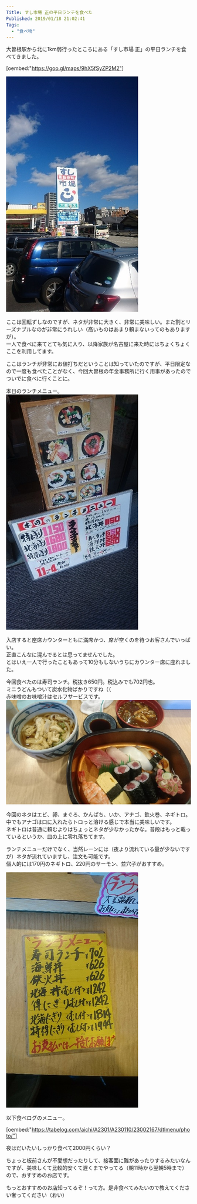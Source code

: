 ```yaml
---
Title: すし市場 正の平日ランチを食べた
Published: 2019/01/18 21:02:41
Tags:
  - "食べ物"
---
```

大曽根駅から北に1km弱行ったところにある「すし市場 正」の平日ランチを食べてきました。  

[oembed:"https://goo.gl/maps/9hX5fSyZP2M2"]



  ![](20190118200921.jpg) 

ここは回転ずしなのですが、ネタが非常に大きく、非常に美味しい。また割とリーズナブルなのが非常にうれしい（高いものはあまり頼まないってのもありますが）。  
一人で食べに来てとても気に入り、以降家族が名古屋に来た時にはちょくちょくここを利用してます。  

ここはランチが非常にお値打ちだということは知っていたのですが、平日限定なので一度も食べたことがなく、今回大曽根の年金事務所に行く用事があったのでついでに食べに行くことに。  

本日のランチメニュー。  
![](20190118200903.jpg)   

入店すると座席カウンターともに満席かつ、席が空くのを待つお客さんでいっぱい。  
正直こんなに混んでるとは思ってませんでした。  
とはいえ一人で行ったこともあって10分もしないうちにカウンター席に座れました。

今回食べたのは寿司ランチ。税抜き650円。税込みでも702円也。  
ミニうどんもついて炭水化物ばかりですね（（  
赤味噌のお味噌汁はセルフサービスです。 
![](20190118200719.jpg) 
 
今回のネタはエビ、卵、まぐろ、かんぱち、いか、アナゴ、鉄火巻、ネギトロ。  
中でもアナゴは口に入れたらトロっと溶ける感じで本当に美味しいです。  
ネギトロは普通に頼むよりはちょっとネタが少なかったかな。普段はもっと載っているというか、皿の上に零れ落ちてます。  

ランチメニューだけでなく、当然レーンには（夜より流れている量が少ないですが）ネタが流れていますし、注文も可能です。  
個人的には170円のネギトロ、220円のサーモン、並穴子がおすすめ。   

![](20190118200709.jpg) 

以下食べログのメニュー。  

[oembed:"https://tabelog.com/aichi/A2301/A230110/23002167/dtlmenu/photo/"]

夜はだいたいしっかり食べて2000円くらい？  

ちょっと板前さんが不愛想だったりして、接客面に難があったりするみたいなんですが、美味しくて比較的安くて遅くまでやってる（朝11時から翌朝5時まで）ので、おすすめのお店です。  

もっとおすすめのお店知ってるぞ！って方。是非食べてみたいので教えてください奢ってください（おい）  
